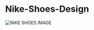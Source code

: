 # Nike-Shoes-Design
![NIKE SHOES IMAGE](https://ownyourblog.blr1.cdn.digitaloceanspaces.com/output-onlinegiftools.gif)

